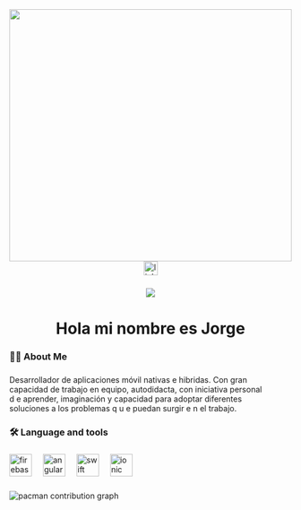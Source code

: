 <div style="overflow:hidden;">
  <img src="https://drive.google.com/uc?export=view&id=1ZE40JtAEUEDsQrjk14eh5PWvAMVVbChe" style="width:100%; height:450px;" />
</div>

<div align="center">
  <img src="https://img.shields.io/static/v1?message=LinkedIn&logo=linkedin&label=&color=0077B5&logoColor=white&labelColor=&style=for-the-badge" height="25" alt="linkedin logo"  />
</div>

###

<div align="center">
  <img src="https://visitor-badge.laobi.icu/badge?page_id=JorgeAFdezG.JorgeAFdezG&"  />
</div>

###

<h1 align="center">Hola mi nombre es Jorge</h1>

###

<h3 align="left">👩‍💻  About Me</h3>

###

<p align="left">Desarrollador de aplicaciones móvil nativas e hibridas. Con gran<br>capacidad de trabajo en equipo, autodidacta, con iniciativa personal<br>d e aprender, imaginación y capacidad para adoptar diferentes<br>soluciones a los problemas q u e puedan surgir e n el trabajo.</p>

###

<h3 align="left">🛠 Language and tools</h3>

###

<div align="left">
  <img src="https://cdn.jsdelivr.net/gh/devicons/devicon/icons/firebase/firebase-plain-wordmark.svg" height="40" alt="firebase logo"  />
  <img width="12" />
  <img src="https://cdn.jsdelivr.net/gh/devicons/devicon/icons/angularjs/angularjs-original.svg" height="40" alt="angularjs logo"  />
  <img width="12" />
  <img src="https://cdn.jsdelivr.net/gh/devicons/devicon/icons/swift/swift-original.svg" height="40" alt="swift logo"  />
  <img width="12" />
  <img src="https://cdn.jsdelivr.net/gh/devicons/devicon/icons/ionic/ionic-original.svg" height="40" alt="ionic logo"  />
</div>

###

<picture>
  <source media="(prefers-color-scheme: dark)" srcset="https://raw.githubusercontent.com/JorgeAFdezG/JorgeAFdezG/output/pacman-contribution-graph-dark.svg">
  <source media="(prefers-color-scheme: light)" srcset="https://raw.githubusercontent.com/JorgeAFdezG/JorgeAFdezG/output/pacman-contribution-graph.svg">
  <img alt="pacman contribution graph" src="https://raw.githubusercontent.com/JorgeAFdezG/JorgeAFdezG/output/pacman-contribution-graph.svg">
</picture>

###
